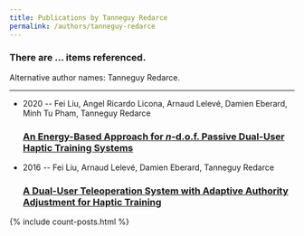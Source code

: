 ```yaml
---
title: Publications by Tanneguy Redarce
permalink: /authors/tanneguy-redarce
---
```


<h3 id="number-posts">There are ... items referenced.</h3>
<p id='info-authors'>Alternative author names: Tanneguy Redarce.</p>
<hr />
<ul class="post-list">
<li><span class='post-meta'>2020 -- Fei Liu, Angel Ricardo Licona, Arnaud Lelevé, Damien Eberard, Minh Tu Pham, Tanneguy Redarce</span><h3><a class='post-link' href="{{ site.baseurl }}/an-energy-based-approach-for-i-n-i-d-o-f-passive-dual-user-haptic-training-systems">An Energy-Based Approach for <i>n</i>-d.o.f. Passive Dual-User Haptic Training Systems</a></h3></li>
<li><span class='post-meta'>2016 -- Fei Liu, Arnaud Lelevé, Damien Eberard, Tanneguy Redarce</span><h3><a class='post-link' href="{{ site.baseurl }}/a-dual-user-teleoperation-system-with-adaptive-authority-adjustment-for-haptic-training">A Dual-User Teleoperation System with Adaptive Authority Adjustment for Haptic Training</a></h3></li>

</ul>
{% include count-posts.html %}
